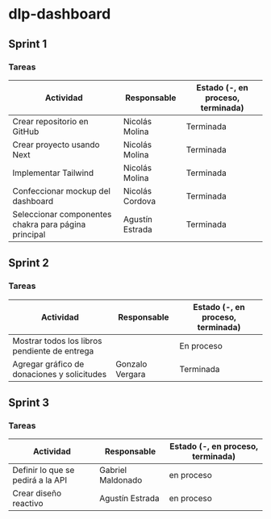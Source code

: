 # dlp-dashboard

## Sprint 1
### Tareas
| Actividad | Responsable | Estado (-, en proceso, terminada) |
| --------- | ----------- | --------------------------------- | 
| Crear repositorio en GitHub | Nicolás Molina | Terminada |
| Crear proyecto usando Next | Nicolás Molina | Terminada |
| Implementar Tailwind | Nicolás Molina | Terminada | 
| Confeccionar mockup del dashboard | Nicolás Cordova | Terminada |
| Seleccionar componentes chakra para página principal | Agustín Estrada | Terminada |

## Sprint 2
### Tareas
| Actividad | Responsable | Estado (-, en proceso, terminada) |
| --------- | ----------- | --------------------------------- | 
| Mostrar todos los libros pendiente de entrega |  | En proceso |
| Agregar gráfico de donaciones y solicitudes | Gonzalo Vergara | Terminada |

## Sprint 3
### Tareas
| Actividad | Responsable | Estado (-, en proceso, terminada) |
| --------- | ----------- | --------------------------------- | 
| Definir lo que se pedirá a la API | Gabriel Maldonado | en proceso |
| Crear diseño reactivo | Agustín Estrada | en proceso |
